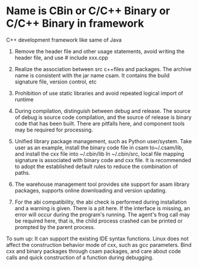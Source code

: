# Name is CBin or C/C++ Binary or C/C++ Binary in framework
C++ development framework like same of Java

1. Remove the header file and other usage statements, avoid writing the header file, and use # include xxx.cpp
2. Realize the association between src c++files and packages. The archive name is consistent with the jar name csam. It contains the build signature file, version control, etc

3. Prohibition of use static libraries and avoid repeated logical import of runtime

4. During compilation, distinguish between debug and release. The source of debug is source code compilation, and the source of release is binary code that has been built. There are pitfalls here, and component tools may be required for processing.

5. Unified library package management, such as Python user/system. Take user as an example, install the binary code file in csam to~/.csam/lib, and install the cxx file into ~/.cbin/lib In ~/.cbin/src, local file mapping signature is associated with binary code and cxx file. It is recommended to adopt the established default rules to reduce the combination of paths.

6. The warehouse management tool provides site support for asam library packages, supports online downloading and version updating.

7. For the abi compatibility, the abi check is performed during installation and a warning is given. There is a pit here. If the interface is missing, an error will occur during the program's running. The agent's frog call may be required here, that is, the child process crashed can be printed or prompted by the parent process.

To sum up: It can support the existing IDE syntax functions. Linux does not affect the construction behavior mode of cxx, such as gcc parameters. Bind cxx and binary packages through csam packages, and care about code calls and quick construction of a function during debugging.

